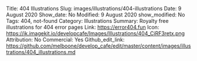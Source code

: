 Title: 404 Illustrations
Slug: images/illustrations/404-illustrations
Date: 9 August 2020
Show_date: No
Modified: 9 August 2020
show_modified: No
Tags: 404, not-found
Category: Illustrations
Summary:  Royalty free illustrations for 404 error pages
Link: https://error404.fun
Icon: https://ik.imagekit.io/developcafe/Images/Illustrations/404_CiRF3retx.png
Attribution: No
Commercial: Yes
Github_edit_link: https://github.com/melboone/develop_cafe/edit/master/content/images/illustrations/404_illustrations.md